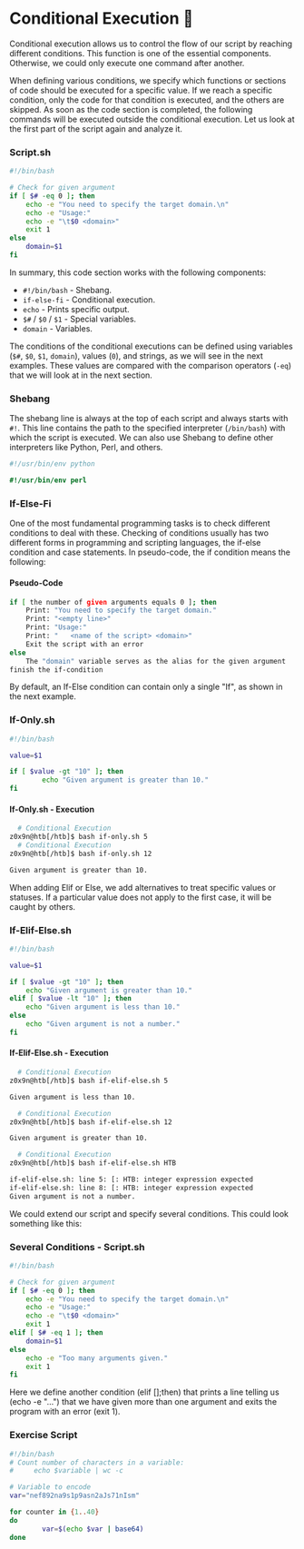 # Conditional Execution 🚦

Conditional execution allows us to control the flow of our script by reaching different conditions. This function is one of the essential components. Otherwise, we could only execute one command after another.

When defining various conditions, we specify which functions or sections of code should be executed for a specific value. If we reach a specific condition, only the code for that condition is executed, and the others are skipped. As soon as the code section is completed, the following commands will be executed outside the conditional execution. Let us look at the first part of the script again and analyze it.

### Script.sh

```bash
#!/bin/bash

# Check for given argument
if [ $# -eq 0 ]; then
	echo -e "You need to specify the target domain.\n"
	echo -e "Usage:"
	echo -e "\t$0 <domain>"
	exit 1
else
	domain=$1
fi
```

In summary, this code section works with the following components:

- `#!/bin/bash` - Shebang.
- `if-else-fi` - Conditional execution.
- `echo` - Prints specific output.
- `$#` / `$0` / `$1` - Special variables.
- `domain` - Variables.

The conditions of the conditional executions can be defined using variables (`$#`, `$0`, `$1`, `domain`), values (`0`), and strings, as we will see in the next examples. These values are compared with the comparison operators (`-eq`) that we will look at in the next section.

### Shebang

The shebang line is always at the top of each script and always starts with `#!`. This line contains the path to the specified interpreter (`/bin/bash`) with which the script is executed. We can also use Shebang to define other interpreters like Python, Perl, and others.

```python
#!/usr/bin/env python
```

```perl
#!/usr/bin/env perl
```

### If-Else-Fi

One of the most fundamental programming tasks is to check different conditions to deal with these. Checking of conditions usually has two different forms in programming and scripting languages, the if-else condition and case statements. In pseudo-code, the if condition means the following:

#### Pseudo-Code

```bash
if [ the number of given arguments equals 0 ]; then
	Print: "You need to specify the target domain."
	Print: "<empty line>"
	Print: "Usage:"
	Print: "   <name of the script> <domain>"
	Exit the script with an error
else
	The "domain" variable serves as the alias for the given argument
finish the if-condition
```

By default, an If-Else condition can contain only a single "If", as shown in the next example.

### If-Only.sh

```bash
#!/bin/bash

value=$1

if [ $value -gt "10" ]; then
        echo "Given argument is greater than 10."
fi
```

#### If-Only.sh - Execution

```bash
  # Conditional Execution
z0x9n@htb[/htb]$ bash if-only.sh 5
  # Conditional Execution
z0x9n@htb[/htb]$ bash if-only.sh 12

Given argument is greater than 10.
```

When adding Elif or Else, we add alternatives to treat specific values or statuses. If a particular value does not apply to the first case, it will be caught by others.

### If-Elif-Else.sh

```bash
#!/bin/bash

value=$1

if [ $value -gt "10" ]; then
	echo "Given argument is greater than 10."
elif [ $value -lt "10" ]; then
	echo "Given argument is less than 10."
else
	echo "Given argument is not a number."
fi
```

#### If-Elif-Else.sh - Execution

```bash
  # Conditional Execution
z0x9n@htb[/htb]$ bash if-elif-else.sh 5

Given argument is less than 10.

  # Conditional Execution
z0x9n@htb[/htb]$ bash if-elif-else.sh 12

Given argument is greater than 10.

  # Conditional Execution
z0x9n@htb[/htb]$ bash if-elif-else.sh HTB

if-elif-else.sh: line 5: [: HTB: integer expression expected
if-elif-else.sh: line 8: [: HTB: integer expression expected
Given argument is not a number.
```

We could extend our script and specify several conditions. This could look something like this:

### Several Conditions - Script.sh

```bash
#!/bin/bash

# Check for given argument
if [ $# -eq 0 ]; then
	echo -e "You need to specify the target domain.\n"
	echo -e "Usage:"
	echo -e "\t$0 <domain>"
	exit 1
elif [ $# -eq 1 ]; then
	domain=$1
else
	echo -e "Too many arguments given."
	exit 1
fi
```

Here we define another condition (elif [<condition>];then) that prints a line telling us (echo -e "...") that we have given more than one argument and exits the program with an error (exit 1).

### Exercise Script

```bash
#!/bin/bash
# Count number of characters in a variable:
#     echo $variable | wc -c

# Variable to encode
var="nef892na9s1p9asn2aJs71nIsm"

for counter in {1..40}
do
        var=$(echo $var | base64)
done
```
